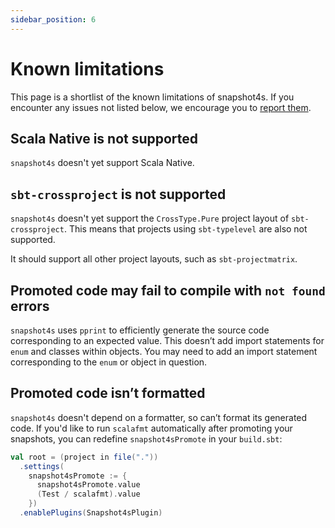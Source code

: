 ```yaml
---
sidebar_position: 6
---
```


# Known limitations

This page is a shortlist of the known limitations of snapshot4s. If you encounter any issues not listed below, we encourage you to [report them](https://github.com/siriusxm/snapshot4s/issues/new?template=bug.md).

## Scala Native is not supported

`snapshot4s` doesn't yet support Scala Native.

## `sbt-crossproject` is not supported

`snapshot4s` doesn't yet support the `CrossType.Pure` project layout of `sbt-crossproject`. This means that projects using `sbt-typelevel` are also not supported.

It should support all other project layouts, such as `sbt-projectmatrix`.

## Promoted code may fail to compile with `not found` errors

`snapshot4s` uses `pprint` to efficiently generate the source code corresponding to an expected value.  This doesn’t add import statements for `enum` and classes within objects. You may need to add an import statement corresponding to the `enum` or object in question.

## Promoted code isn’t formatted

`snapshot4s` doesn't depend on a formatter, so can’t format its generated code. If you'd like to run `scalafmt` automatically after promoting your snapshots, you can redefine `snapshot4sPromote` in your `build.sbt`:

```scala
val root = (project in file("."))
  .settings(
    snapshot4sPromote := {
      snapshot4sPromote.value
      (Test / scalafmt).value
    })
  .enablePlugins(Snapshot4sPlugin)
```
